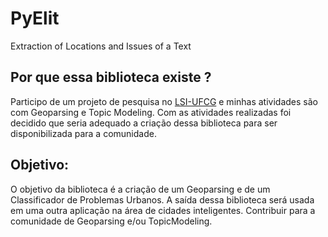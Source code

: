 # PyElit
Extraction of Locations and Issues of a Text

## Por que essa biblioteca existe ?
Participo de um projeto de pesquisa no [LSI-UFCG](https://sites.google.com/view/lsi-ufcg) e minhas atividades são com Geoparsing e Topic Modeling. Com as atividades realizadas foi decidido que seria adequado a criação dessa biblioteca para ser disponibilizada para a comunidade.

## Objetivo:
O objetivo da biblioteca é a criação de um Geoparsing e de um Classificador de Problemas Urbanos.
A saída dessa biblioteca será usada em uma outra aplicação na área de cidades inteligentes.
Contribuir para a comunidade de Geoparsing e/ou TopicModeling.
